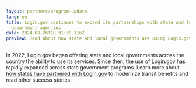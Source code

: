 ```yaml
---
layout: partners/program-update
lang: en
title: Login.gov continues to expand its partnerships with state and local
  government agencies
date: 2024-08-26T18:31:30.116Z
preview: Read about how state and local governments are using Login.gov’s services.
---
```

In 2022, Login.gov began offering state and local governments across the country the ability to use its services. Since then, the use of Login.gov has rapidly expanded across state government programs. Learn more about [how states have partnered with Login.gov](https://www.gsa.gov/blog/2024/08/26/gsas-logingov-expands-services-into-states) to modernize transit benefits and read other success stories.
